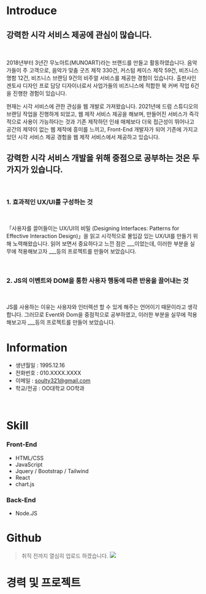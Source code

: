 # Introduce

## 강력한 시각 서비스 제공에 관심이 많습니다.

<br>

2018년부터 3년간 무노아트(MUNOART)라는 브랜드를 만들고 활동하였습니다. 음악가들이 주 고객으로, 음악가 맞춤 굿즈 제작 330건, 커스텀 케이스 제작 59건, 비즈니스 명함 12건, 비즈니스 브랜딩 9건의 비주얼 서비스를 제공한 경험이 있습니다. 출판사인 겐토샤 디자인 프로 담당 디자이너로서 사업가들의 비즈니스에 적합한 북 커버 작업 6건을 진행한 경험이 있습니다.

현재는 시각 서비스에 관한 관심을 웹 개발로 가져왔습니다. 2021년에 드럼 스튜디오의 브랜딩 작업을 진행하게 되었고, 웹 제작 서비스 제공을 해보며, 만들어진 서비스가 즉각적으로 사용이 가능하다는 것과 기존 제작하던 인쇄 매체보다 더욱 접근성이 뛰어나고 공간의 제약이 없는 웹 제작에 흥미를 느끼고, Front-End 개발자가 되어 기존에 가지고 있던 시각 서비스 제공 경험을 웹 제작 서비스에서 제공하고 있습니다.
<br>

## 강력한 시각 서비스 개발을 위해 중점으로 공부하는 것은 두 가지가 있습니다. 
<br>  

### 1. 효과적인 UX/UI를 구성하는 것

<br>

「사용자를 끌어들이는 UX/UI의 비밀 (Designing Interfaces: Patterns for Effective Interaction Design)」을 읽고 시각적으로 몰입감 있는 UX/UI를 만들기 위해 노력해왔습니다.
읽어 보면서 중요하다고 느낀 점은 ___이었는데, 이러한 부분을 실무에 적용해보고자 ___등의 프로젝트를 만들어 보았습니다.

<br>

### 2. JS의 이벤트와 DOM을 통한 사용자 행동에 따른 반응을 끌어내는 것

<br>

JS를 사용하는 이유는 사용자와 인터렉션 할 수 있게 해주는 언어이기 때문이라고 생각합니다. 그러므로 Event와 Dom을 중점적으로 공부하였고, 이러한 부분을 실무에 적용해보고자 ___등의 프로젝트를 만들어 보았습니다.

# Information
- 생년월일 : 1995.12.16
- 전화번호 : 010.XXXX.XXXX
- 이메일 : soulty321@gmail.com
- 학교/전공 : OO대학교 OO학과
<br>

# Skill

### Front-End
- HTML/CSS
- JavaScript
- Jquery / Bootstrap / Tailwind
- React
- chart.js

### Back-End
- Node.JS

# Github
> 취직 전까지 열심히 업로드 하겠습니다.
![](https://images.velog.io/images/soulty321/post/d86503d0-92c8-4d9d-937f-9959a7d9de32/git_repo.png)

# 경력 및 프로젝트